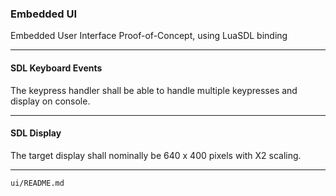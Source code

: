 ###     Embedded UI

Embedded User Interface Proof-of-Concept, using LuaSDL binding

---

####    SDL Keyboard Events

The keypress handler shall be able to handle multiple keypresses and display on console.

---

####    SDL Display

The target display shall nominally be 640 x 400 pixels with X2 scaling.

---

`ui/README.md`

